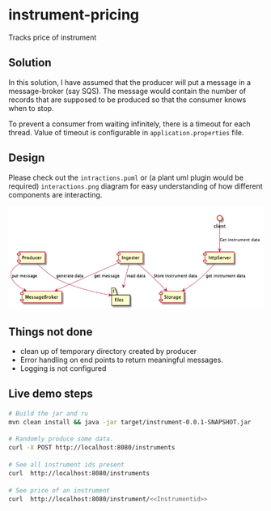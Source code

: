 # instrument-pricing
Tracks price of instrument

## Solution
In this solution, I have assumed that the producer will put a message in a message-broker (say SQS). The message would 
 contain the number of records that are supposed to be produced so that the consumer knows when to stop.
 
 To prevent a consumer from waiting infinitely, there is a timeout for each thread. Value of timeout is configurable in `application.properties` file.
 
 ## Design
 Please check out the `intractions.puml`  or (a plant uml plugin would be required) `interactions.png` diagram for easy understanding of how different components are interacting. 
 
 ![interactions](./interactions.png)
 ## Things not done
 - clean up of temporary directory created by producer
 - Error handling on end points to return meaningful messages.
 - Logging is not configured
 
 
 ## Live demo steps
 ```bash
 # Build the jar and ru
mvn clean install && java -jar target/instrument-0.0.1-SNAPSHOT.jar

# Randomly produce some data.
curl -X POST http://localhost:8080/instruments

# See all instrument ids present
curl  http://localhost:8080/instruments

# See price of an instrument
curl  http://localhost:8080/instrument/<<Instrumentid>>
```